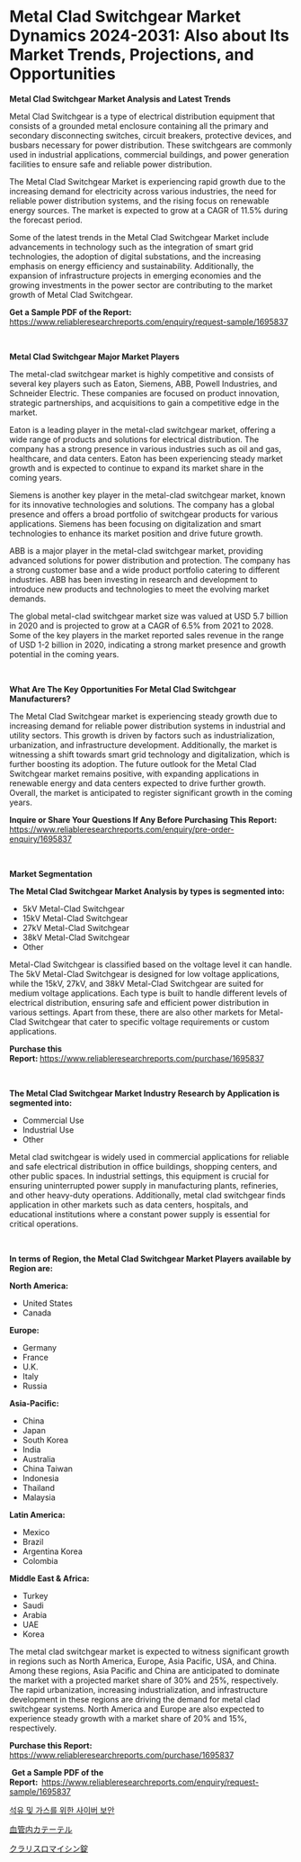 <p><h1>Metal Clad Switchgear Market Dynamics 2024-2031: Also about Its Market Trends, Projections, and Opportunities</h1></p><p><strong>Metal Clad Switchgear Market Analysis and Latest Trends</strong></p>
<p><p>Metal Clad Switchgear is a type of electrical distribution equipment that consists of a grounded metal enclosure containing all the primary and secondary disconnecting switches, circuit breakers, protective devices, and busbars necessary for power distribution. These switchgears are commonly used in industrial applications, commercial buildings, and power generation facilities to ensure safe and reliable power distribution.</p><p>The Metal Clad Switchgear Market is experiencing rapid growth due to the increasing demand for electricity across various industries, the need for reliable power distribution systems, and the rising focus on renewable energy sources. The market is expected to grow at a CAGR of 11.5% during the forecast period.</p><p>Some of the latest trends in the Metal Clad Switchgear Market include advancements in technology such as the integration of smart grid technologies, the adoption of digital substations, and the increasing emphasis on energy efficiency and sustainability. Additionally, the expansion of infrastructure projects in emerging economies and the growing investments in the power sector are contributing to the market growth of Metal Clad Switchgear.</p></p>
<p><strong>Get a Sample PDF of the Report:&nbsp;</strong> <a href="https://www.reliableresearchreports.com/enquiry/request-sample/1695837">https://www.reliableresearchreports.com/enquiry/request-sample/1695837</a></p>
<p>&nbsp;</p>
<p><strong>Metal Clad Switchgear Major Market Players</strong></p>
<p><p>The metal-clad switchgear market is highly competitive and consists of several key players such as Eaton, Siemens, ABB, Powell Industries, and Schneider Electric. These companies are focused on product innovation, strategic partnerships, and acquisitions to gain a competitive edge in the market.</p><p>Eaton is a leading player in the metal-clad switchgear market, offering a wide range of products and solutions for electrical distribution. The company has a strong presence in various industries such as oil and gas, healthcare, and data centers. Eaton has been experiencing steady market growth and is expected to continue to expand its market share in the coming years.</p><p>Siemens is another key player in the metal-clad switchgear market, known for its innovative technologies and solutions. The company has a global presence and offers a broad portfolio of switchgear products for various applications. Siemens has been focusing on digitalization and smart technologies to enhance its market position and drive future growth.</p><p>ABB is a major player in the metal-clad switchgear market, providing advanced solutions for power distribution and protection. The company has a strong customer base and a wide product portfolio catering to different industries. ABB has been investing in research and development to introduce new products and technologies to meet the evolving market demands.</p><p>The global metal-clad switchgear market size was valued at USD 5.7 billion in 2020 and is projected to grow at a CAGR of 6.5% from 2021 to 2028. Some of the key players in the market reported sales revenue in the range of USD 1-2 billion in 2020, indicating a strong market presence and growth potential in the coming years.</p></p>
<p>&nbsp;</p>
<p><strong>What Are The Key Opportunities For Metal Clad Switchgear Manufacturers?</strong></p>
<p><p>The Metal Clad Switchgear market is experiencing steady growth due to increasing demand for reliable power distribution systems in industrial and utility sectors. This growth is driven by factors such as industrialization, urbanization, and infrastructure development. Additionally, the market is witnessing a shift towards smart grid technology and digitalization, which is further boosting its adoption. The future outlook for the Metal Clad Switchgear market remains positive, with expanding applications in renewable energy and data centers expected to drive further growth. Overall, the market is anticipated to register significant growth in the coming years.</p></p>
<p><strong>Inquire or Share Your Questions If Any Before Purchasing This Report:</strong> <a href="https://www.reliableresearchreports.com/enquiry/pre-order-enquiry/1695837">https://www.reliableresearchreports.com/enquiry/pre-order-enquiry/1695837</a></p>
<p>&nbsp;</p>
<p><strong>Market Segmentation</strong></p>
<p><strong>The Metal Clad Switchgear Market Analysis by types is segmented into:</strong></p>
<p><ul><li>5kV Metal-Clad Switchgear</li><li>15kV Metal-Clad Switchgear</li><li>27kV Metal-Clad Switchgear</li><li>38kV Metal-Clad Switchgear</li><li>Other</li></ul></p>
<p><p>Metal-Clad Switchgear is classified based on the voltage level it can handle. The 5kV Metal-Clad Switchgear is designed for low voltage applications, while the 15kV, 27kV, and 38kV Metal-Clad Switchgear are suited for medium voltage applications. Each type is built to handle different levels of electrical distribution, ensuring safe and efficient power distribution in various settings. Apart from these, there are also other markets for Metal-Clad Switchgear that cater to specific voltage requirements or custom applications.</p></p>
<p><strong>Purchase this Report:&nbsp;</strong><a href="https://www.reliableresearchreports.com/purchase/1695837">https://www.reliableresearchreports.com/purchase/1695837</a></p>
<p>&nbsp;</p>
<p><strong>The Metal Clad Switchgear Market Industry Research by Application is segmented into:</strong></p>
<p><ul><li>Commercial Use</li><li>Industrial Use</li><li>Other</li></ul></p>
<p><p>Metal clad switchgear is widely used in commercial applications for reliable and safe electrical distribution in office buildings, shopping centers, and other public spaces. In industrial settings, this equipment is crucial for ensuring uninterrupted power supply in manufacturing plants, refineries, and other heavy-duty operations. Additionally, metal clad switchgear finds application in other markets such as data centers, hospitals, and educational institutions where a constant power supply is essential for critical operations.</p></p>
<p>&nbsp;</p>
<p><strong>In terms of Region, the Metal Clad Switchgear Market Players available by Region are:</strong></p>
<p>
    <p> <strong> North America: </strong>
        <ul>
            <li>United States</li>
            <li>Canada</li>
        </ul>
        </p> 
    <p> <strong> Europe: </strong>
        <ul>
            <li>Germany</li>
            <li>France</li>
            <li>U.K.</li>
            <li>Italy</li>
            <li>Russia</li>
        </ul>
        </p> 
    <p> <strong> Asia-Pacific: </strong>
        <ul>
            <li>China</li>
            <li>Japan</li>
            <li>South Korea</li>
            <li>India</li>
            <li>Australia</li>
            <li>China Taiwan</li>
            <li>Indonesia</li>
            <li>Thailand</li>
            <li>Malaysia</li>
        </ul>
        </p> 
    <p> <strong> Latin America: </strong>
        <ul>
            <li>Mexico</li>
            <li>Brazil</li>
            <li>Argentina Korea</li>
            <li>Colombia</li>
        </ul>
        </p> 
    <p> <strong> Middle East & Africa: </strong>
        <ul>
            <li>Turkey</li>
            <li>Saudi</li>
            <li>Arabia</li>
            <li>UAE</li>
            <li>Korea</li>
        </ul>
    </p>
    </p>
<p><p>The metal clad switchgear market is expected to witness significant growth in regions such as North America, Europe, Asia Pacific, USA, and China. Among these regions, Asia Pacific and China are anticipated to dominate the market with a projected market share of 30% and 25%, respectively. The rapid urbanization, increasing industrialization, and infrastructure development in these regions are driving the demand for metal clad switchgear systems. North America and Europe are also expected to experience steady growth with a market share of 20% and 15%, respectively.</p></p>
<p><strong>Purchase this Report: </strong><a href="https://www.reliableresearchreports.com/purchase/1695837">https://www.reliableresearchreports.com/purchase/1695837</a></p>
<p>&nbsp;<strong>Get a Sample PDF of the Report:&nbsp;&nbsp;</strong><a href="https://www.reliableresearchreports.com/enquiry/request-sample/1695837">https://www.reliableresearchreports.com/enquiry/request-sample/1695837</a></p>
<p><strong></strong></p>
<p><p><a href="https://medium.com/@cordiehyatt1/%EC%9C%A0%EA%B0%80-%EB%B0%8F-%EA%B0%80%EC%8A%A4-%EC%8B%9C%EC%9E%A5-%EB%A9%94%ED%8A%B8%EB%A6%AD%EC%9D%98-%EC%82%AC%EC%9D%B4%EB%B2%84-%EB%B3%B4%EC%95%88-%ED%95%B4%EB%8F%85-%EC%8B%9C%EC%9E%A5-%EC%A0%90%EC%9C%A0%EC%9C%A8-%ED%8A%B8%EB%A0%8C%EB%93%9C-%EB%B0%8F-%EC%84%B1%EC%9E%A5-%EC%96%91%EC%8B%9D-0bd22f54dfc8">석유 및 가스를 위한 사이버 보안</a></p><p><a href="https://medium.com/@freedayundt2023/%E8%A1%80%E7%AE%A1%E5%86%85%E3%82%AB%E3%83%86%E3%83%BC%E3%83%86%E3%83%AB%E5%B8%82%E5%A0%B4%E8%A6%8F%E6%A8%A1%E3%81%AF-%E3%82%B0%E3%83%AD%E3%83%BC%E3%83%90%E3%83%AB%E7%94%A3%E6%A5%AD%E3%81%AB%E3%81%8A%E3%81%91%E3%82%8B%E6%9C%80%E9%81%A9%E3%81%AA%E3%83%9E%E3%83%BC%E3%82%B1%E3%83%86%E3%82%A3%E3%83%B3%E3%82%B0%E3%83%81%E3%83%A3%E3%83%8D%E3%83%AB%E3%82%92%E7%A4%BA%E3%81%99-af692c0125d9">血管内カテーテル</a></p><p><a href="https://medium.com/@nicholas.ellison0076890/%E3%82%AF%E3%83%A9%E3%83%AA%E3%82%B9%E3%83%AD%E3%83%9E%E3%82%A4%E3%82%B7%E3%83%B3%E9%8C%A0%E5%89%A4%E5%B8%82%E5%A0%B4%E3%81%AE%E6%8C%87%E6%A8%99%E3%81%AE%E8%A7%A3%E8%AA%AD-%E5%B8%82%E5%A0%B4%E3%82%B7%E3%82%A7%E3%82%A2-%E3%83%88%E3%83%AC%E3%83%B3%E3%83%89-%E6%88%90%E9%95%B7%E3%83%91%E3%82%BF%E3%83%BC%E3%83%B3-4c720c2df655">クラリスロマイシン錠</a></p></p>